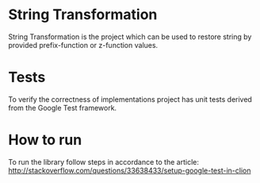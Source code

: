 # String Transformation

String Transformation is the project which can be used to restore string by provided prefix-function or z-function values.

# Tests

To verify the correctness of implementations project has unit tests derived from the Google Test framework.

# How to run

To run the library follow steps in accordance to the article: http://stackoverflow.com/questions/33638433/setup-google-test-in-clion
